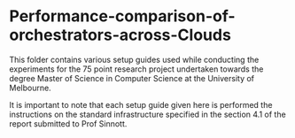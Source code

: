 # Performance-comparison-of-orchestrators-across-Clouds

This folder contains various setup guides used while conducting the experiments for the 75 point research project undertaken towards the degree Master of Science in Computer Science at the University of Melbourne.

It is important to note that each setup guide given here is performed the instructions on the standard infrastructure specified in the section 4.1 of the report submitted to Prof Sinnott.

